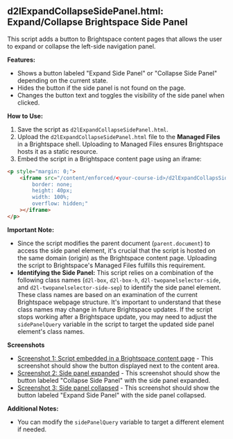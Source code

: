 
## d2lExpandCollapseSidePanel.html: Expand/Collapse Brightspace Side Panel

This script adds a button to Brightspace content pages that allows the user to expand or collapse the left-side navigation panel.

**Features:**

-   Shows a button labeled "Expand Side Panel" or "Collapse Side Panel" depending on the current state.
-   Hides the button if the side panel is not found on the page.
-   Changes the button text and toggles the visibility of the side panel when clicked.

**How to Use:**

1.  Save the script as `d2lExpandCollapseSidePanel.html`.
2.  Upload the `d2lExpandCollapseSidePanel.html` file to the **Managed Files** in a Brightspace shell. Uploading to Managed Files ensures Brightspace hosts it as a static resource.
3.  Embed the script in a Brightspace content page using an iframe:


```html
<p style="margin: 0;">
    <iframe src="/content/enforced/<your-course-id>/d2lExpandCollapsSidePanel.html" style="
        border: none;
        height: 40px;
        width: 100%;
        overflow: hidden;"
    ></iframe>
</p>
```


**Important Note:**

-   Since the script modifies the parent document (`parent.document`) to access the side panel element, it's crucial that the script is hosted on the same domain (origin) as the Brightspace content page. Uploading the script to Brightspace's Managed Files fulfills this requirement.
-   **Identifying the Side Panel:** This script relies on a combination of the following class names (`d2l-box`,  `d2l-box-h`,  `d2l-twopanelselector-side`, and `d2l-twopanelselector-side-sep`) to identify the side panel element. These class names are based on an examination of the current Brightspace webpage structure. It's important to understand that these class names may change in future Brightspace updates. If the script stops working after a Brightspace update, you may need to adjust the `sidePanelQuery` variable in the script to target the updated side panel element's class names.

**Screenshots**

-   [Screenshot 1: Script embedded in a Brightspace content page](![image](https://github.com/qiaoli116/brightspace-scripts/assets/26584180/d3b9f349-0f50-4834-9216-4956ee2653a4)
) - This screenshot should show the button displayed next to the content area.
-   [Screenshot 2: Side panel expanded](screenshot2.png) - This screenshot should show the button labeled "Collapse Side Panel" with the side panel expanded.
-   [Screenshot 3: Side panel collapsed](screenshot3.png) - This screenshot should show the button labeled "Expand Side Panel" with the side panel collapsed.

**Additional Notes:**

-   You can modify the `sidePanelQuery` variable to target a different element if needed.
